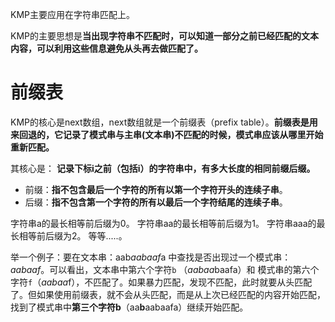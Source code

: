 KMP主要应用在字符串匹配上。

KMP的主要思想是**当出现字符串不匹配时，可以知道一部分之前已经匹配的文本内容，可以利用这些信息避免从头再去做匹配了。**

# 前缀表

KMP的核心是next数组，next数组就是一个前缀表（prefix table）。**前缀表是用来回退的，它记录了模式串与主串(文本串)不匹配的时候，模式串应该从哪里开始重新匹配。**


其核心是：
**记录下标i之前（包括i）的字符串中，有多大长度的相同前缀后缀。**
- 前缀：**指不包含最后一个字符的所有以第一个字符开头的连续子串**。
- 后缀：**指不包含第一个字符的所有以最后一个字符结尾的连续子串**。

字符串a的最长相等前后缀为0。 字符串aa的最长相等前后缀为1。 字符串aaa的最长相等前后缀为2。 等等.....。



举一个例子：要在文本串：aab*aabaaf*a 中查找是否出现过一个模式串：*aabaaf*。可以看出，文本串中第六个字符`b` （*aabaa*baafa）和 模式串的第六个字符`f`（*aabaa*f），不匹配了。如果暴力匹配，发现不匹配，此时就要从头匹配了。但如果使用前缀表，就不会从头匹配，而是从上次已经匹配的内容开始匹配，找到了模式串中**第三个字符b**（aa**b**aabaafa）继续开始匹配。

